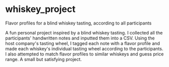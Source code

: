 # whiskey_project
Flavor profiles for a blind whiskey tasting, according to all participants

A fun personal project inspired by a blind whiskey tasting. I collected all the participants' handwritten notes and inputted them into a CSV. Using the host company's tasting wheel, I tagged each note with a flavor profile and made each whiskey's individual tasting wheel according to the participants. I also attempted to match flavor profiles to similar whiskeys and guess price range. A small but satisfying project.

